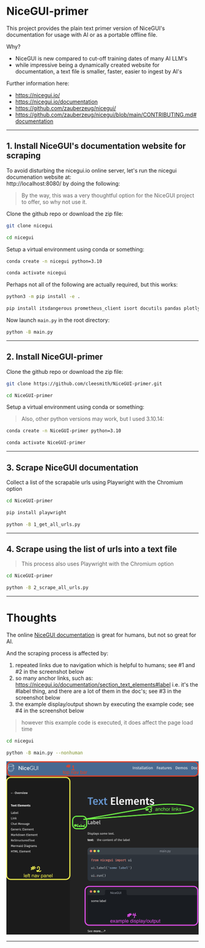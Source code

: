 # NiceGUI-primer

This project provides the plain text primer version of NiceGUI's documentation for usage with AI or as a portable offline file. 

Why? 

- NiceGUI is new compared to cut-off training dates of many AI LLM's
- while impressive being a dynamically created website for documentation, 
a text file is smaller, faster, easier to ingest by AI's


Further information here:
- https://nicegui.io/
- https://nicegui.io/documentation
- https://github.com/zauberzeug/nicegui/
- https://github.com/zauberzeug/nicegui/blob/main/CONTRIBUTING.md#documentation

---


## 1. Install NiceGUI's documentation website for scraping

To avoid disturbing the nicegui.io online server, let's run the nicegui documenation website at: \
http://localhost:8080/ by doing the following:

> By the way, this was a very thoughtful option for the NiceGUI project to offer, so why not use it.

Clone the github repo or download the zip file:
```sh 
git clone nicegui
```

```sh
cd nicegui
```

Setup a virtual environment using conda or something:

```sh
conda create -n nicegui python=3.10
```

```sh
conda activate nicegui
```

Perhaps not all of the following are actually required, but this works:

```bash
python3 -m pip install -e .
```

```sh 
pip install itsdangerous prometheus_client isort docutils pandas plotly pyecharts matplotlib requests dnspython
```

Now launch `main.py` in the root directory:

```sh 
python -B main.py
```

---
  

## 2. Install NiceGUI-primer

Clone the github repo or download the zip file:
```sh
git clone https://github.com/cleesmith/NiceGUI-primer.git
```

```sh
cd NiceGUI-primer
```

Setup a virtual environment using conda or something:
> Also, other python versions may work, but I used 3.10.14:

```sh
conda create -n NiceGUI-primer python=3.10
```

```sh
conda activate NiceGUI-primer
```

---


## 3. Scrape NiceGUI documentation

Collect a list of the scrapable urls using Playwright with the Chromium option

```sh
cd NiceGUI-primer
```

```sh
pip install playwright
```

```sh
python -B 1_get_all_urls.py
```

---


## 4. Scrape using the list of urls into a text file
> This process also uses Playwright with the Chromium option

```sh
cd NiceGUI-primer
```

```sh
python -B 2_scrape_all_urls.py
```

---


# Thoughts

The online [NiceGUI documentation](https://nicegui.io/documentation) is great for 
humans, but not so great for AI. 

And the scraping process is affected by:
1. repeated links due to navigation which is helpful to humans; 
see #1 and #2 in the screenshot below
2. so many anchor links, such as: 
https://nicegui.io/documentation/section_text_elements#label 
i.e. it's the #label thing, and there are a lot of them in the doc's; 
see #3 in the screenshot below
3. the example display/output shown by executing the example code; 
see #4 in the screenshot below
> however this example code is executed, it does affect the page load time

```sh
cd nicegui
```

```sh
python -B main.py --nonhuman
```

![NiceGUI Screenshot](nicegui_screenshot.png)

---

